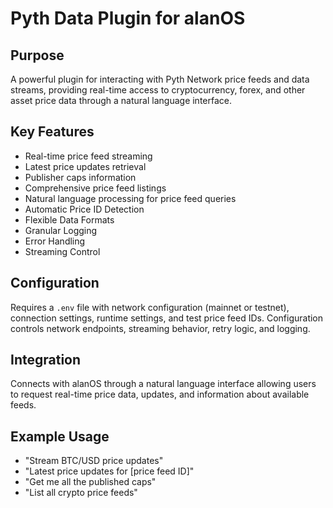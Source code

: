 # Pyth Data Plugin for alanOS

## Purpose

A powerful plugin for interacting with Pyth Network price feeds and data streams, providing real-time access to cryptocurrency, forex, and other asset price data through a natural language interface.

## Key Features

- Real-time price feed streaming
- Latest price updates retrieval
- Publisher caps information
- Comprehensive price feed listings
- Natural language processing for price feed queries
- Automatic Price ID Detection
- Flexible Data Formats
- Granular Logging
- Error Handling
- Streaming Control

## Configuration

Requires a `.env` file with network configuration (mainnet or testnet), connection settings, runtime settings, and test price feed IDs. Configuration controls network endpoints, streaming behavior, retry logic, and logging.

## Integration

Connects with alanOS through a natural language interface allowing users to request real-time price data, updates, and information about available feeds.

## Example Usage

- "Stream BTC/USD price updates"
- "Latest price updates for [price feed ID]"
- "Get me all the published caps"
- "List all crypto price feeds"
